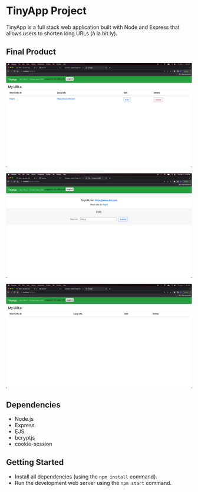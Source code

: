 # TinyApp Project

TinyApp is a full stack web application built with Node and Express that allows users to shorten long URLs (à la bit.ly).

## Final Product

!["Example of Url and Short Url that user added"](https://github.com/RaemeKhatib/TinyApp/blob/main/docs/url-example.png?raw=true)


!["Example screenshot of editing a Url"](https://github.com/RaemeKhatib/TinyApp/blob/main/docs/urls-edits.png?raw=true)

!["View of main homepage before additions"](https://github.com/RaemeKhatib/TinyApp/blob/main/docs/urls-page.png?raw=true)
## Dependencies

- Node.js
- Express
- EJS
- bcryptjs
- cookie-session

## Getting Started

- Install all dependencies (using the `npm install` command).
- Run the development web server using the `npm start` command.